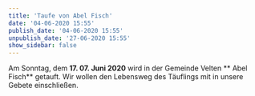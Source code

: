 ```yaml
---
title: 'Taufe von Abel Fisch'
date: '04-06-2020 15:55'
publish_date: '04-06-2020 15:55'
unpublish_date: '27-06-2020 15:55'
show_sidebar: false
---
```


Am Sonntag, dem **17. 07. Juni 2020** wird in der Gemeinde Velten ** Abel Fisch** getauft. Wir wollen den Lebensweg des Täuflings mit in unsere Gebete einschließen.